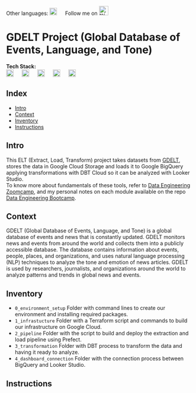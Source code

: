 
Other languages: <kbd>[<img title="Read in Spanish" alt="Read in Spanish" src="https://cdn.staticaly.com/gh/hjnilsson/country-flags/master/svg/es.svg" height="20">](../README.md)</kbd>  &emsp;
Follow me on <kbd>[<img title="Mi perfil en LinkedIn" alt="Mi perfil en LinkedIn" src="https://img.shields.io/badge/LinkedIn-0077B5?style=for-the-badge&logo=linkedin&logoColor=white" height="25">](https://www.linkedin.com/in/martinezjesusfl/)</kbd>

# GDELT Project (Global Database of Events, Language, and Tone)
**Tech Stack:**  
<img title="Python" alt="Python" src="https://img.shields.io/badge/Python-FFD43B?style=for-the-badge&logo=python&logoColor=blue" height="20"> &emsp;
<img title="Terraform" alt="Terraform" src="https://img.shields.io/badge/Terraform-7B42BC?style=for-the-badge&logo=terraform&logoColor=white" height="20"> &emsp;
<img title="DBT" alt="DBT" src="https://img.shields.io/badge/dbt-FF694B?style=for-the-badge&logo=dbt&logoColor=white" height="20"> &emsp;
<img title="Prefect" alt="Prefect" src="https://img.shields.io/badge/Prefect-5772b0?style=for-the-badge&logo=?logoColor=white" height="20"> &emsp; 
<img title="Google Cloud" alt="Google Cloud" src="https://img.shields.io/badge/Google_Cloud-4285F4?style=for-the-badge&logo=google-cloud&logoColor=white" height="20"> &emsp;

## Index
- [Intro](#intro)
- [Context](#context)
- [Inventory](#inventory)
- [Instructions](#instructions)

## Intro
This ELT (Extract, Load, Transform) project takes datasets from [GDELT](https://www.gdeltproject.org/), stores the data in Google Cloud Storage and loads it to Google BigQuery applying transformations with DBT Cloud so it can be analyzed with Looker Studio.  
To know more about fundamentals of these tools, refer to [Data Engineering Zoomcamp](https://youtube.com/playlist?list=PL3MmuxUbc_hJed7dXYoJw8DoCuVHhGEQb), and my personal notes on each module available on the repo [Data Engineering Bootcamp](https://github.com/Jebushdd/Data-Engineering-Bootcamp).

## Context
GDELT (Global Database of Events, Language, and Tone) is a global database of events and news that is constantly updated. GDELT monitors news and events from around the world and collects them into a publicly accessible database. The database contains information about events, people, places, and organizations, and uses natural language processing (NLP) techniques to analyze the tone and emotion of news articles. GDELT is used by researchers, journalists, and organizations around the world to analyze patterns and trends in global news and events.

## Inventory
- ```0_environment_setup``` Folder with command lines to create our environment and installing required packages.
- ```1_infrastucture``` Folder with a Terraform script and commands to build our infrastructure on Google Cloud.
- ```2_pipeline``` Folder with the script to build and deploy the extraction and load pipeline using Prefect.
- ```3_transformation``` Folder with DBT process to transform the data and having it ready to analyze.
- ```4_dashboard_connection``` Folder with the connection process between BigQuery and Looker Studio.

## Instructions